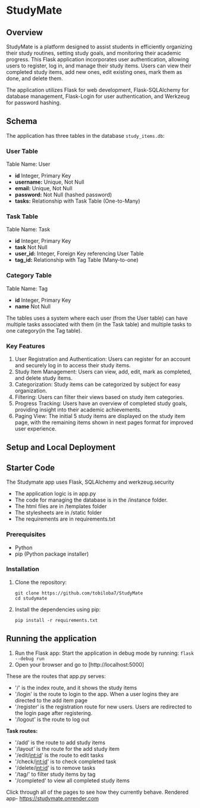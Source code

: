 # StudyMate

## Overview
StudyMate is a platform designed to assist students in efficiently organizing their study routines, setting study goals, and monitoring their academic progress. This Flask application incorporates user authentication, allowing users to register, log in, and manage their study items. Users can view their completed study items, add new ones, edit existing ones, mark them as done, and delete them.

The application utilizes Flask for web development, Flask-SQLAlchemy for database management, Flask-Login for user authentication, and Werkzeug for password hashing.


## Schema
The application has three tables in the database ``study_items.db``:

### User Table
Table Name: User

- **id** Integer, Primary Key
- **username:** Unique, Not Null
- **email:** Unique, Not Null
- **password:** Not Null (hashed password)
- **tasks:** Relationship with Task Table (One-to-Many)

### Task Table
Table Name: Task

- **id** Integer, Primary Key
- **task** Not Null
- **user_id:** Integer, Foreign Key referencing User Table
- **tag_id:** Relationship with Tag Table (Many-to-one)

### Category Table
Table Name: Tag

- **id** Integer, Primary Key
- **name** Not Null

The tables uses a system where each user (from the User table) can have multiple tasks associated with them (in the Task table) and multiple tasks to one category(in the Tag table).


### Key Features
1. User Registration and Authentication: Users can register for an account and securely log in to access their study items.
2. Study Item Management: Users can view, add, edit, mark as completed, and delete study items.
3. Categorization: Study items can be categorized by subject for easy organization.
4. Filtering: Users can filter their views based on study item categories.
5. Progress Tracking: Users have an overview of completed study goals, providing insight into their academic achievements.
6. Paging View: The initial 5 study items are displayed on the study item page, with the remaining items shown in next pages format for improved user experience.

## Setup and Local Deployment

## Starter Code
The Studymate app uses Flask, SQLAlchemy and werkzeug.security

- The application logic is in app.py
- The code for managing the database is in the /instance folder.
- The html files are in /templates folder
- The stylesheets are in /static folder
- The requirements are in requirements.txt

### Prerequisites
- Python
- pip (Python package installer)

### Installation
1. Clone the repository:

    ``````
    git clone https://github.com/tobiloba7/StudyMate
    cd studymate
    ``````

2. Install the dependencies using pip:

    ```pip install -r requirements.txt```

## Running the application

1. Run the Flask app: Start the application in debug mode by running:
    ```flask --debug run```
2. Open your browser and go to [http://localhost:5000]

These are the routes that app.py serves:

- '/' is the index route, and it shows the study items
- '/login' is the route to login to the app. When a user logins they are directed to the add item page
- '/register' is the registration route for new users. Users are redirected to the login page after registering.
- '/logout' is the route to log out

**Task routes:**
- '/add' is the route to add study items
- '/layout' is the route for the add study item
- '/edit/<int:id>' is the route to edit tasks
- '/check/<int:id>' is to check completed task
- '/delete/<int:id>' is to remove tasks
- '/tag/<tag>' to filter study items by tag
- '/completed' to view all completed study items 

Click through all of the pages to see how they currently behave.
Rendered app- https://studymate.onrender.com
